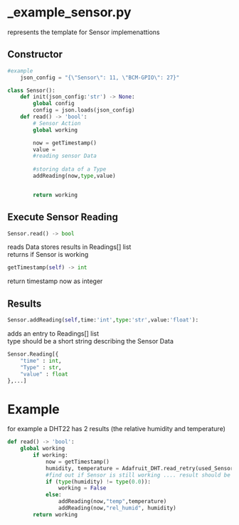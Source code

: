 # _example_sensor.py
represents the template for Sensor implemenattions
## Constructor
```Python
#example
    json_config = "{\"Sensor\": 11, \"BCM-GPIO\": 27}"
```
```Python
class Sensor():
    def init(json_config:'str') -> None:
        global config
        config = json.loads(json_config)
    def read() -> 'bool':
        # Sensor Action
        global working

        now = getTimestamp()
        value =
        #reading sensor Data
        
        #storing data of a Type
        addReading(now,type,value)


        return working
```

## Execute Sensor Reading

```Python
Sensor.read() -> bool
```
reads Data
stores results in Readings[] list<br />
returns if Sensor is working
```Python
getTimestamp(self) -> int
```
return timestamp now as integer

## Results
```Python
Sensor.addReading(self,time:'int',type:'str',value:'float'):
```
adds an entry to Readings[] list <br />
type should be a short string describing the Sensor Data
```Python 
Sensor.Reading[{
    "time" : int,
    "Type" : str,
    "value" : float
},...]
```
# Example

for example a DHT22 has 2 results (the relative humidity and temperature)

```Python
def read() -> 'bool':
    global working
        if working:
            now = getTimestamp()
            humidity, temperature = Adafruit_DHT.read_retry(used_Sensor, int(config['BCM-GPIO']))
            #find out if Sensor is still working .... result should be float
            if (type(humidity) != type(0.0)):
                working = False
            else:
                addReading(now,"temp",temperature)
                addReading(now,"rel_humid", humidity)
        return working
```